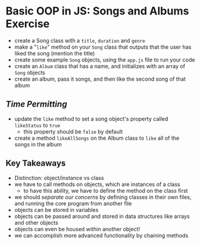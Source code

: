 # Basic OOP in JS: Songs and Albums Exercise

- create a Song class with a `title`, `duration` and `genre`
- make a "`like`" method on your `Song` class that outputs that the user has liked the song (mention the title)
- create some example `Song` objects, using the `app.js` file to run your code
- create an `Album` class that has a name, and initializes with an array of `Song` objects
- create an album, pass it songs, and then like the second song of that album

## _Time Permitting_

- update the `like` method to set a song object's property called `likeStatus` to `true`
  - this property should be `false` by default
- create a method `likeAllSongs` on the Album class to `like` all of the songs in the album

## Key Takeaways

- Distinction: object/instance vs class
- we have to call methods on objects, which are instances of a class
  - to have this ability, we have to define the method on the class first
- we should _separate our concerns_ by defining classes in their own files, and running the core program from another file
- objects can be stored in variables
- objects can be passed around and stored in data structures like arrays and other objects
- objects can even be housed within another object!
- we can accomplish more advanced functionality by chaining methods
